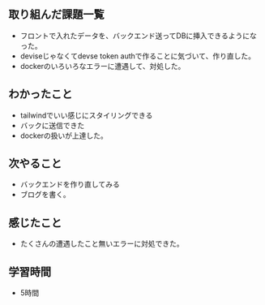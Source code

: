 ## 取り組んだ課題一覧
- フロントで入れたデータを、バックエンド送ってDBに挿入できるようになった。
- deviseじゃなくてdevse token authで作ることに気づいて、作り直した。
- dockerのいろいろなエラーに遭遇して、対処した。

## わかったこと
- tailwindでいい感じにスタイリングできる
- バックに送信できた
- dockerの扱いが上達した。

## 次やること
- バックエンドを作り直してみる
- ブログを書く。

## 感じたこと
- たくさんの遭遇したこと無いエラーに対処できた。

## 学習時間
- 5時間